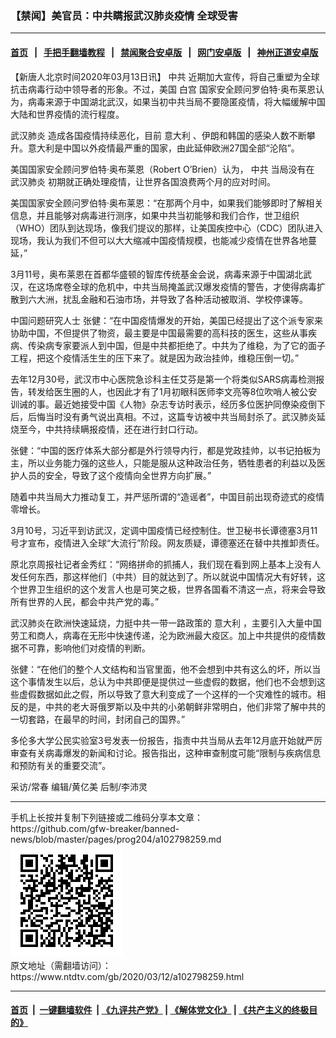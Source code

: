### 【禁闻】美官员：中共瞒报武汉肺炎疫情 全球受害
------------------------

#### [首页](https://github.com/gfw-breaker/banned-news/blob/master/README.md) &nbsp;&nbsp;|&nbsp;&nbsp; [手把手翻墙教程](https://github.com/gfw-breaker/guides/wiki) &nbsp;&nbsp;|&nbsp;&nbsp; [禁闻聚合安卓版](https://github.com/gfw-breaker/bn-android) &nbsp;&nbsp;|&nbsp;&nbsp; [网门安卓版](https://github.com/oGate2/oGate) &nbsp;&nbsp;|&nbsp;&nbsp; [神州正道安卓版](https://github.com/SzzdOgate/update) 



<div><div class="post_content" itemprop="articleBody">
 <p>
  【新唐人北京时间2020年03月13日讯】
  <ok href="https://www.ntdtv.com/gb/中共.htm">
   中共
  </ok>
  近期加大宣传，将自己重塑为全球抗击病毒行动中领导者的形象。不过，美国
  <ok href="https://www.ntdtv.com/gb/白宫.htm">
   白宫
  </ok>
  国家安全顾问罗伯特·奥布莱恩认为，病毒来源于中国湖北武汉，如果当初中共当局不要隐匿疫情，将大幅缓解中国大陆和世界疫情的流行程度。
 </p>
 <p>
  <ok href="https://www.ntdtv.com/gb/武汉肺炎.htm">
   武汉肺炎
  </ok>
  造成各国疫情持续恶化，目前
  <ok href="https://www.ntdtv.com/gb/意大利.htm">
   意大利
  </ok>
  、伊朗和韩国的感染人数不断攀升。意大利是中国以外疫情最严重的国家，由此延伸欧洲27国全部“沦陷”。
 </p>
 <p>
  美国国家安全顾问罗伯特·奥布莱恩（Robert O’Brien）认为，
  <ok href="https://www.ntdtv.com/gb/中共.htm">
   中共
  </ok>
  当局没有在
  <ok href="https://www.ntdtv.com/gb/武汉肺炎.htm">
   武汉肺炎
  </ok>
  初期就正确处理疫情，让世界各国浪费两个月的应对时间。
 </p>
 <p>
  美国国家安全顾问罗伯特·奥布莱恩：“在那两个月中，如果我们能够即时了解相关信息，并且能够对病毒进行测序，如果中共当初能够和我们合作，世卫组织（WHO）团队到达现场，像我们提议的那样，让美国疾控中心（CDC）团队进入现场，我认为我们不但可以大大缩减中国疫情规模，也能减少疫情在世界各地蔓延，”
 </p>
 <p>
  3月11号，奥布莱恩在首都华盛顿的智库传统基金会说，病毒来源于中国湖北武汉，在这场席卷全球的危机中，中共当局掩盖武汉爆发疫情的警告，才使得病毒扩散到六大洲，扰乱金融和石油市场，并导致了各种活动被取消、学校停课等。
 </p>
 <p>
  中国问题研究人士 张健：“在中国疫情爆发的开始，美国已经提出了这个派专家来协助中国，不但提供了物资，最主要是中国最需要的高科技的医生，这些从事疾病、传染病专家要派人到中国，但是中共都拒绝了。中共为了维稳，为了它的面子工程，把这个疫情活生生的压下来了。就是因为政治挂帅，维稳压倒一切。”
 </p>
 <p>
  去年12月30号，武汉市中心医院急诊科主任艾芬是第一个将类似SARS病毒检测报告，转发给医生圈的人，也因此才有了1月初眼科医师李文亮等8位吹哨人被公安训诫的事。最近她接受中国《人物》杂志专访时表示，经历多位医护同僚染疫倒下后，后悔当时没有勇气说出真相。不过，这篇专访被中共当局封杀了。武汉肺炎延烧至今，中共持续瞒报疫情，还在进行封口行动。
 </p>
 <p>
  张健：“中国的医疗体系大部分都是外行领导内行，都是党政挂帅，以书记拍板为主，所以业务能力强的这些人，只能是服从这种政治任务，牺牲患者的利益以及医护人员的安全，导致了这个疫情向全世界方向扩展。”
 </p>
 <p>
  随着中共当局大力推动复工，并严惩所谓的“造谣者”，中国目前出现奇迹式的疫情零增长。
 </p>
 <p>
  3月10号，习近平到访武汉，定调中国疫情已经控制住。世卫秘书长谭德塞3月11号才宣布，疫情进入全球“大流行”阶段。网友质疑，谭德塞还在替中共推卸责任。
 </p>
 <p>
  原北京周报社记者金秀红：“网络拼命的抓捕人，我们现在看到网上基本上没有人发任何东西，那这样他们（中共）目的就达到了。所以就说中国情况大有好转，这个世界卫生组织的这个发言人也是可笑之极，世界各国看不清这一点，将来会导致所有世界的人民，都会中共产党的毒。”
 </p>
 <p>
  武汉肺炎在欧洲快速延烧，力挺中共一带一路政策的
  <ok href="https://www.ntdtv.com/gb/意大利.htm">
   意大利
  </ok>
  ，主要引入大量中国劳工和商人，病毒在无形中快速传递，沦为欧洲最大疫区。加上中共提供的疫情数据不可靠，影响他们对疫情的判断。
 </p>
 <p>
  张健：“在他们的整个人文结构和当官里面，他不会想到中共有这么的坏，所以当这个事情发生以后，总认为中共即便是提供过一些虚假的数据，他们也不会想到这些虚假数据如此之假，所以导致了意大利变成了一个这样的一个灾难性的城市。相反的是，中共的老大哥俄罗斯以及中共的小弟朝鲜非常明白，他们非常了解中共的一切套路，在最早的时间，封闭自己的国界。”
 </p>
 <p>
  多伦多大学公民实验室3号发表一份报告，指责中共当局从去年12月底开始就严厉审查有关病毒爆发的新闻和讨论。报告指出，这种审查制度可能“限制与疾病信息和预防有关的重要交流”。
 </p>
 <p>
  采访/常春 编辑/黄亿美 后制/李沛灵
 </p>
 <div class="single_ad">
 </div>
</div>
</div>
<hr/>
手机上长按并复制下列链接或二维码分享本文章：<br/>
https://github.com/gfw-breaker/banned-news/blob/master/pages/prog204/a102798259.md <br/>
<a href='https://github.com/gfw-breaker/banned-news/blob/master/pages/prog204/a102798259.md'><img src='https://github.com/gfw-breaker/banned-news/blob/master/pages/prog204/a102798259.md.png'/></a> <br/>
原文地址（需翻墙访问）：https://www.ntdtv.com/gb/2020/03/12/a102798259.html


------------------------
#### [首页](https://github.com/gfw-breaker/banned-news/blob/master/README.md) &nbsp;|&nbsp; [一键翻墙软件](https://github.com/gfw-breaker/nogfw/blob/master/README.md) &nbsp;| [《九评共产党》](https://github.com/gfw-breaker/9ping.md/blob/master/README.md#九评之一评共产党是什么) | [《解体党文化》](https://github.com/gfw-breaker/jtdwh.md/blob/master/README.md) | [《共产主义的终极目的》](https://github.com/gfw-breaker/gczydzjmd.md/blob/master/README.md)


<img src='http://gfw-breaker.win/banned-news/pages/prog204/a102798259.md' width='0px' height='0px'/>